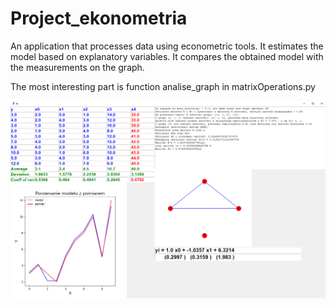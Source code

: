 # Project_ekonometria
An application that processes data using econometric tools. It estimates the model based on explanatory variables. It compares the obtained model with the measurements on the graph. 

The most interesting part is function analise_graph in matrixOperations.py 

![alt text](https://github.com/kakliniew/Project_ekonometria/blob/master/Screenshot.png?raw=true)
